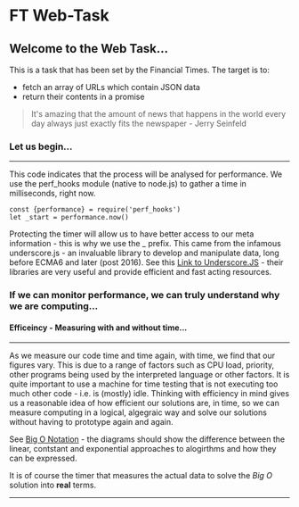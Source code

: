# FT Web-Task

## Welcome to the Web Task... 
This is a task that has been set by the Financial Times. The target is to: 
 - fetch an array of URLs which contain JSON data
 - return their contents in a promise
  
>It's amazing that the amount of news that happens in the world every day always just exactly fits the newspaper - Jerry Seinfeld

### Let us begin...
***
This code indicates that the process will be analysed for performance. We use the perf_hooks module (native to node.js) to gather a time in milliseconds, right now.
```
const {performance} = require('perf_hooks')
let _start = performance.now()
```
Protecting the timer will allow us to have better access to our meta information - this is why we use the _ prefix.
This came from the infamous underscore.js - an invaluable library to develop and manipulate data, long before ECMA6 and later (post 2016). 
See this [Link to Underscore.JS](https://underscorejs.org/) - their libraries are very useful and provide efficient and fast acting resources.

### If we can monitor performance, we can truly understand why we are computing...
#### Efficeincy - Measuring with and without time...
***

As we measure our code time and time again, with time, we find that our figures vary. 
This is due to a range of factors such as CPU load, priority, other programs being used by the interpreted language or other factors. It is quite important to use a machine for time testing that is not executing too much other code - i.e. is (mostly) idle. 
Thinking with efficiency in mind gives us a reasonable idea of how efficient our solutions are, in time, so we can measure computing in a logical, algegraic way and solve our solutions without having to prototype again and again. 

See [Big O Notation](https://en.wikipedia.org/wiki/Big_O_notation) - the diagrams should show the difference between the linear, contstant and exponential approaches to alogirthms and how they can be expressed. 

It is of course the timer that measures the actual data to solve the *Big O* solution into **real** terms.

***


